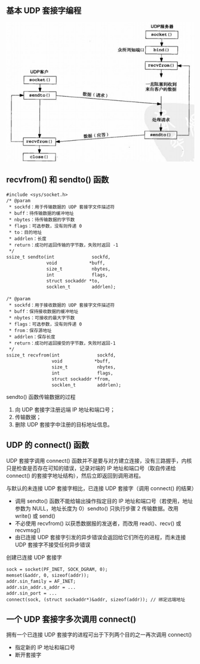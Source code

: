 ## 基本 UDP 套接字编程
<img src='./imgs/udp-socket.png'>

##  recvfrom() 和 sendto() 函数
```
#include <sys/socket.h>
/* @param
 * sockfd：用于传输数据的 UDP 套接字文件描述符
 * buff：待传输数据的缓冲地址
 * nbytes：待传输数据的字节数
 * flags：可选参数，没有则传递 0
 * to：目的地址
 * addrlen：长度
 * return：成功时返回传输的字节数，失败时返回 -1
 */
ssize_t sendto(int              sockfd, 
               void            *buff, 
               size_t           nbytes, 
               int              flags, 
               struct sockaddr *to, 
               socklen_t        addrlen);

/* @param
 * sockfd：用于接收数据的 UDP 套接字文件描述符
 * buff：保持接收数据的缓冲地址
 * nbytes：可接收的最大字节数
 * flags：可选参数，没有则传递 0
 * from：保存源地址
 * addrlen：保存长度
 * return：成功时返回接受的字节数，失败时返回-1
 */
ssize_t recvfrom(int              sockfd, 
                 void            *buff, 
                 size_t           nbytes, 
                 int              flags, 
                 struct sockaddr *from, 
                 socklen_t        addrlen);
```
sendto() 函数传输数据的过程
1. 向 UDP 套接字注册远端 IP 地址和端口号；
2. 传输数据；
3. 删除 UDP 套接字中注册的目标地址信息。

## UDP 的 connect() 函数
UDP 套接字调用 connect() 函数并不是要与对方建立连接，没有三路握手，内核只是检查是否存在可知的错误，记录对端的 IP 地址和端口号（取自传递给 connect() 的套接字地址结构），然后立即返回到调用进程。

与默认的未连接 UDP 套接字相比，已连接 UDP 套接字（调用 connect() 的结果）
- 调用 sendto() 函数不能给输出操作指定目的 IP 地址和端口号（若使用，地址参数为 NULL，地址长度为 0）sendto() 只执行步骤 2 传输数据。改用 write() 或 send()
- 不必使用 recvfrom() 以获悉数据报的发送者，而改用 read()、recv() 或 recvmsg()
- 由已连接 UDP 套接字引发的异步错误会返回给它们所在的进程，而未连接 UDP 套接字不接受任何异步错误

创建已连接 UDP 套接字
```
sock = socket(PF_INET, SOCK_DGRAM, 0);
memset(&addr, 0, sizeof(addr));
addr.sin_family = AF_INET;
addr.sin_addr.s_addr = ...
addr.sin_port = ...
connect(sock, (struct sockaddr*)&addr, sizeof(addr)); // 绑定远端地址
```

## 一个 UDP 套接字多次调用 connect()
拥有一个已连接 UDP 套接字的进程可出于下列两个目的之一再次调用 connect()
- 指定新的 IP 地址和端口号
- 断开套接字